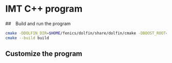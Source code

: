# IMT C++ program

##　Build and run the program

```sh
cmake -DDOLFIN_DIR=$HOME/fenics/dolfin/share/dolfin/cmake -DBOOST_ROOT=$HOME/boost -B build -S .
cmake --build build
```
## Customize the program